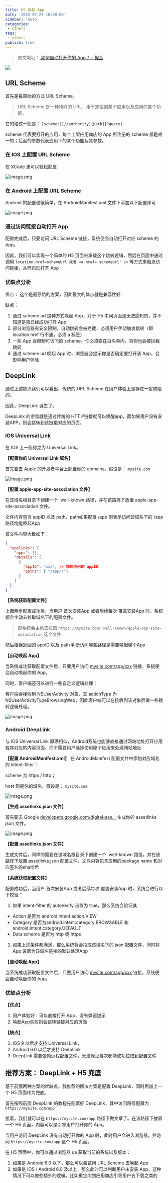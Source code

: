 ```yaml
---
title: H5 唤起 App
date: '2023-07-29 16:00:00'
sidebar: 'auto'
categories:
 - others
tags:
 - others
publish: true
---
```


> 原文地址：[ 如何自动打开你的 App？ - 掘金 ](https://juejin.cn/post/7201521440612974649)

![](https://p1-juejin.byteimg.com/tos-cn-i-k3u1fbpfcp/e49bcdaf475240b7b548d249dc489a06~tplv-k3u1fbpfcp-zoom-crop-mark:3024:3024:3024:1702.awebp?)

## URL Scheme

首先是最原始的方式 URL Scheme。

> URL Scheme 是一种特殊的 URL，用于定位到某个应用以及应用的某个功能。

它的格式一般是： `[scheme:][//authority][path][?query] `

scheme 代表要打开的应用，每个上架应用商店的 App 所注册的 scheme 都是唯一的；后面的参数代表应用下的某个功能及其参数。

### 在 IOS 上配置 URL Scheme

在 XCode 里可以轻松配置

![image.png](https://p3-juejin.byteimg.com/tos-cn-i-k3u1fbpfcp/d26069a9c9d4489681e0a9ba317aa0a4~tplv-k3u1fbpfcp-zoom-in-crop-mark:4536:0:0:0.awebp?)

### 在 Android 上配置 URL Scheme

Android 的配置也很简单，在 AndroidManifest.xml 文件下添加以下配置即可

![image.png](https://p9-juejin.byteimg.com/tos-cn-i-k3u1fbpfcp/feecdd536f814378bc0020813224097d~tplv-k3u1fbpfcp-zoom-in-crop-mark:4536:0:0:0.awebp?)

### 通过访问链接自动打开 App

配置完成后，只要访问 URL Scheme 链接，系统便会自动打开对应 scheme 的 App。

因此，我们可以实现一个简单的 H5 页面来承载这个跳转逻辑，然后在页面中通过调用 `location.href=schemeUrl 或者 <a href='schemeUrl' />` 等方式来触发访问链接，从而自动打开 App

### 优缺点分析

优点： 这个是最原始的方案，因此最大的优点就是兼容性好

缺点：

1. 通过 scheme url 这种方式唤起 App，对于 H5 中间页面是无法感知的，并不知道是否已经成功打开 App
2. 部分浏览器有安全限制，自动跳转会被拦截，必须用户手动触发跳转（即 location.href 行不通，必须 a 标签）
3. 一些 App 会限制可访问的 scheme，你必须要在白名单内，否则也会被拦截跳转
4. 通过 scheme url 唤起 App 时，浏览器会提示你是否确定要打开该 App，会影响用户体验

## DeepLink

通过上述缺点我们可以看出，传统的 URL Scheme 在用户体验上是存在一定缺陷的。

因此，DeepLink 诞生了。

DeepLink 的宗旨就是通过传统的 HTT P链接就可以唤醒app，而如果用户没有安装APP，则会跳转到该链接对应的页面。

### IOS Universal Link

在 IOS 上一般称之为 Universal Link。

**【配置你的 Universal Link 域名】**

首先要去 Apple 的开发者平台上配置你的 domains，假设是： `mysite.com`

![image.png](https://p9-juejin.byteimg.com/tos-cn-i-k3u1fbpfcp/2e664df28ce5442794bc86f5975ed3f1~tplv-k3u1fbpfcp-zoom-in-crop-mark:4536:0:0:0.awebp?)

**【配置 apple-app-site-association 文件】**

在该域名根目录下创建一个 .well-known 路径，并在该路径下放置 apple-app-site-association 文件。

文件内容包含 appID 以及 path，path如果配置 /app 则表示访问该域名下的 /app 路径均能唤起App

该文件内容大致如下：

    
    
```json
{
  "applinks": {
    "apps": [],
    "details": [
      {
        "appID": "xxx", // 你的应用的 appID
        "paths": [ "/app/*"]
      }
    ]
  }
}

```

**【系统获取配置文件】**

上面两步配置成功后，当用户 首次安装App 或者后续每次 覆盖安装App 时，系统都会主动去拉取域名下的配置文件。

> 即系统会主动去拉取 `https://mysite.com/.well-known/apple-app-site-association` 这个文件

然后根据返回的 appID 以及 path 判断访问哪些路径是需要唤起哪个App

**【自动唤起 App】**

当系统成功获取配置文件后，只要用户访问 [mysite.com/app/xxx](https%3A%2F%2Fmysite.com%2Fapp%2Fxxx) 链接，系统便会自动唤起你的 App。

同时，客户端还可以进行一些自定义逻辑处理：

客户端会接收到 NSUserActivity 对象，其 actionType 为 NSUserActivityTypeBrowsingWeb，因此客户端可以在接收到该对象后做一些跳转逻辑处理。

![image.png](https://p1-juejin.byteimg.com/tos-cn-i-k3u1fbpfcp/d4cb8b8aa85c49489691ec0098fd87fe~tplv-k3u1fbpfcp-zoom-in-crop-mark:4536:0:0:0.awebp?)

### Android DeepLink

与 IOS Universal Link 原理相似，Android系统也能够直接通过网站地址打开应用程序对应的内容页面，而不需要用户选择使用哪个应用来处理网站地址

**【配置 AndroidManifest.xml】**
在 AndroidManifest 配置文件中添加对应域名的 intent-filter：

scheme 为 https / http；

host 则是你的域名，假设是： `mysite.com`

![image.png](https://p9-juejin.byteimg.com/tos-cn-i-k3u1fbpfcp/a76712a1193142e0bb1841a297dc82c0~tplv-k3u1fbpfcp-zoom-in-crop-mark:4536:0:0:0.awebp?)

**【生成 assetlinks.json 文件】**

首先要去 Google [developers.google.com/digital-ass…](https://developer.android.com/studio/write/app-link-indexing?hl=zh-cn) 生成你的 assetlinks json 文件。

![image.png](https://p1-juejin.byteimg.com/tos-cn-i-k3u1fbpfcp/78e681e022114919b4b40a64daaaa65f~tplv-k3u1fbpfcp-zoom-in-crop-mark:4536:0:0:0.awebp?)

**【配置 assetlinks.json 文件】**

生成文件后，同样的需要在该域名根目录下创建一个 .well-known 路径，并在该路径下放置 assetlinks.json 配置文件，文件内容包含应用的package name 和对应签名的sha哈希

**【系统获取配置文件】**

配置成功后，当用户 首次安装App 或者后续每次 覆盖安装App 时，系统会进行以下校验：

1. 如果 intent-filter 的 autoVerify 设置为 true，那么系统会验证其

- Action 是否为 android.intent.action.VIEW
- Category 是否为android.intent.category.BROWSABLE 和 android.intent.category.DEFAULT
- Data scheme 是否为 http 或 https

1. 如果上述条件都满足，那么系统将会拉取该域名下的 json 配置文件，同时将 App 设置为该域名链接的默认处理App

**【自动唤起 App】**

当系统成功获取配置文件后，只要用户访问 [mysite.com/app/xxx](https%3A%2F%2Fmysite.com%2Fapp%2Fxxx) 链接，系统便会自动唤起你的 App。

### 优缺点分析

**【优点】**

1. 用户体验好：可以直接打开 App，没有弹窗提示
2. 唤起App失败则会跳转链接对应的页面

**【缺点】**

1. iOS 9 以后才支持 Universal Link，
2. Android 6.0 以后才支持 DeepLink
3. DeepLink 需要依赖远程配置文件，无法保证每次都能成功拉取到配置文件

## 推荐方案： DeepLink + H5 兜底

基于前面两种方案的优缺点，我推荐的解决方案是配置 DeepLink，同时再加上一个 H5 页面作为兜底。

首先按照前面 DeepLink 的教程先配置好 DeepLink，其中访问路径配置为 `https://mysite.com/app`

接着，我们就可以在 `https://mysite.com/app` 路径下做文章了。在该路径下放置一个 H5 页面，内容可以是引导用户打开你的 App。

当用户访问 DeepLink 没有自动打开你的 App 时，此时用户会进入浏览器，并访问  `https://mysite.com/app` 这个 H5 页面。

在 H5 页面中，你可以通过浏览器 ua 获取当前的系统以及版本：

1. 如果是 Android 6.0 以下，那么可以尝试用 URL Scheme 去唤起 App
2. 如果是 IOS / Android 6.0 及以上，那么此时可以判断用户未安装 App。这种情况下可以做些额外的逻辑，比如重定向到应用商店引导用户去下载之类的